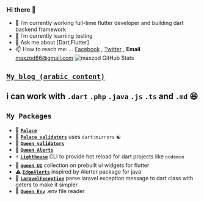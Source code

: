 ### Hi there 👋

- 🔭 I’m currently working full-time flutter developer and building dart backend framework
- 🌱 I’m currently learning testing
- 💬 Ask me about [Dart,Flutter]
- 📫 How to reach me: ... [Facebook](https://facebook.com/maxzod66) , [Twitter](https://twitter.com/Maxzod66) , **Email** maxzod66@gmail.com
![maxzod GitHub Stats](https://github-readme-stats.vercel.app/api?username=maxzod&show_icons=true)

## [**`My blog (arabic content)`**](https://maxzodblog.blogspot.com/)
## i can work with ``.dart`` ``.php`` ``.java`` ``.js`` ``.ts`` and ``.md`` 😆
## **`My Packages`**

- 🏰 [**`Palace`**](https://github.com/maxzod/palace)
- 🏰 [**`Palace validators`**](https://github.com/maxzod/palace_validators) uses `dart:mirrors` ☯
- 👑 [**`Queen validators`**](https://github.com/maxzod/queen_validators)
- 🔔 [**`Queen Alerts`**](https://github.com/maxzod/queen_alerts)
- ⚡ [**`Lighthouse`**](https://github.com/maxzod/lighthouse) CLI to provide hot reload for dart projects like `nodemon`
- 🦜 [**`queen UI`**](https://github.com/maxzod/queen_ui) collection on prebuilt ui widgets for flutter
- ⚠  [**`EdgeAlerts`**](https://github.com/maxzod/EdgeAlerts) inspired by Alerter package for java
- 📃 [**`LaravelException`**](https://github.com/maxzod/laravel_exception) parse laravel exception message to dart class with geters to make it simpler
- 📃 [**`Queen Env`**](https://github.com/maxzod/queen_env) .env file reader
